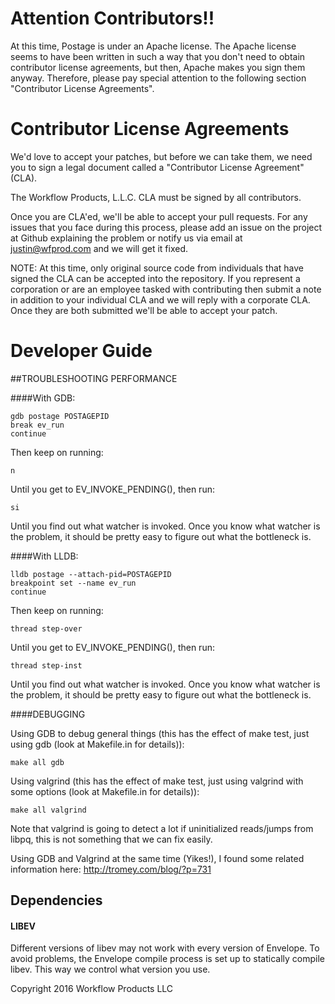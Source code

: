 # Attention Contributors!!

At this time, Postage is under an Apache license. The Apache license seems to have been written in such a way that you don't need to obtain contributor license agreements, but then, Apache makes you sign them anyway. Therefore, please pay special attention to the following section "Contributor License Agreements".

# Contributor License Agreements

We'd love to accept your patches, but before we can take them, we need you to sign a legal document called a "Contributor License Agreement"(CLA).

The Workflow Products, L.L.C. CLA must be signed by all contributors. 

Once you are CLA'ed, we'll be able to accept your pull requests. For any issues that you face during this process, please add an issue on the project at Github explaining the problem or notify us via email at justin@wfprod.com and we will get it fixed.

NOTE: At this time, only original source code from individuals that have signed the CLA can be accepted into the repository. If you represent a corporation or are an employee tasked with contributing then submit a note in addition to your individual CLA and we will reply with a corporate CLA. Once they are both submitted we'll be able to accept your patch.

# Developer Guide

##TROUBLESHOOTING PERFORMANCE

####With GDB:

    gdb postage POSTAGEPID
    break ev_run
    continue

Then keep on running:

	n

Until you get to EV_INVOKE_PENDING(), then run:

	si

Until you find out what watcher is invoked. Once you know what watcher is the problem, it should be pretty easy to figure out what the bottleneck is.

####With LLDB:

    lldb postage --attach-pid=POSTAGEPID
    breakpoint set --name ev_run
	continue

Then keep on running:

	thread step-over

Until you get to EV_INVOKE_PENDING(), then run:

	thread step-inst

Until you find out what watcher is invoked. Once you know what watcher is the problem, it should be pretty easy to figure out what the bottleneck is.

####DEBUGGING

Using GDB to debug general things (this has the effect of make test, just using gdb (look at Makefile.in for details)):

    make all gdb

Using valgrind (this has the effect of make test, just using valgrind with some options (look at Makefile.in for details)):

    make all valgrind

Note that valgrind is going to detect a lot if uninitialized reads/jumps from libpq, this is not something that we can fix easily.

Using GDB and Valgrind at the same time (Yikes!), I found some related information here: http://tromey.com/blog/?p=731

## Dependencies

#### LIBEV
Different versions of libev may not work with every version of Envelope. To avoid problems, the Envelope compile process is set up to statically compile libev. This way we control what version you use.

Copyright 2016 Workflow Products LLC
